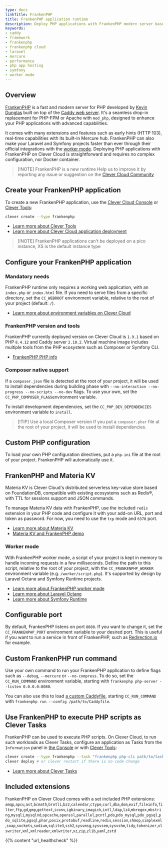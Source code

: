 ```yaml
---
type: docs
linkTitle: FrankenPHP
title: FrankenPHP application runtime
description: Deploy PHP applications with FrankenPHP modern server based on Caddy, written in Go for enhanced performance on Clever Cloud
keywords:
- caddy
- framework
- frankenphp
- frankenphp cloud
- laravel
- mercure
- performance
- php app hosting
- symfony
- worker mode
---
```


## Overview

[FrankenPHP](https://frankenphp.dev) is a fast and modern server for PHP developed by [Kevin Dunglas](https://github.com/dunglas) built on top of the [Caddy web server](https://caddyserver.com/docs/). It's a seamless drop-in replacement for PHP-FPM or Apache with `mod_php`, designed to enhance your PHP applications with advanced capabilities.

It comes with many extensions and features such as early hints (HTTP 103), real-time capabilities with its built-in Mercure hub. FrankenPHP can also make your Laravel and Symfony projects faster than ever through their official integrations with the [worker mode](#worker-mode). Deploying PHP applications with FrankenPHP on Clever Cloud is straightforward and requires no complex configuration, nor Docker container.

> [!NOTE] FrankenPHP is a new runtime
> Help us to improve it by reporting any issue or suggestion on the [Clever Cloud Community](https://github.com/CleverCloud/Community/discussions/categories/frankenphp)

## Create your FrankenPHP application

To create a new FrankenPHP application, use the [Clever Cloud Console](https://console.clever-cloud.com) or [Clever Tools](https://github.com/CleverCloud/clever-tools):

```bash
clever create --type frankenphp
```
* [Learn more about Clever Tools](/doc/cli/)
* [Learn more about Clever Cloud application deployment](/doc/quickstart/#create-an-application-step-by-step)

> [!NOTE] FrankenPHP applications can't be deployed on a pico instance, XS is the default instance type

## Configure your FrankenPHP application

### Mandatory needs

FrankenPHP runtime only requires a working web application, with an `index.php` or `index.html` file. If you need to serve files from a specific directory, set the `CC_WEBROOT` environment variable, relative to the root of your project (default: `/`).

* [Learn more about environment variables on Clever Cloud](/doc/reference/reference-environment-variables/)

### FrankenPHP version and tools

FrankenPHP currently deployed version on Clever Cloud is `1.9.1` based on PHP `8.4.12` and Caddy server `2.10.2`. Virtual machine image includes multiple tools from the PHP ecosystem such as Composer or Symfony CLI.

- [FrankenPHP PHP info](https://frankenphpinfo.cleverapps.io/)

### Composer native support

If a `composer.json` file is detected at the root of your project, it will be used to install dependencies during building phase with `--no-interaction --no-progress --no-scripts --no-dev` flags. To use your own, set the `CC_PHP_COMPOSER_FLAGS`environment variable.

To install development dependencies, set the `CC_PHP_DEV_DEPENDENCIES` environment variable to `install`.

> [!TIP] Use a local Composer version
> If you put a `composer.phar` file at the root of your project, it will be used to install dependencies.

## Custom PHP configuration

To load your own PHP configuration directives, put a `php.ini` file at the root of your project. FrankenPHP will automatically use it.

## FrankenPHP and Materia KV

Materia KV is Clever Cloud's distributed serverless key-value store based on FoundationDB, compatible with existing ecosystems such as Redis®, with TTL for sessions support and JSON commands.

To manage Materia KV data with FrankenPHP, use the included `redis` extension in your PHP code and configure it with your add-on URL, port and token as password. For now, you need to use the `tcp` mode and `6378` port.

- [Learn more about Materia KV](/doc/addons/materia-kv)
- [Materia KV and FrankenPHP demo](https://github.com/CleverCloud/frankenphp-kv-json-example)

### Worker mode

With FrankenPHP worker mode, a script of your project is kept in memory to handle incoming requests in a few milliseconds. Define the path to this script, relative to the root of your project, with the `CC_FRANKENPHP_WORKER` environment variable (e.g. `/worker/script.php`). It's supported by design by Laravel Octane and Symfony Runtime projects.

* [Learn more about FrankenPHP worker mode](https://frankenphp.dev/docs/worker/#standalone-binary)
* [Learn more about Laravel Octane](https://laravel.com/docs/master/octane#frankenphp)
* [Learn more about Symfony Runtime](https://symfony.com/doc/current/components/runtime.html)

## Configurable port

By default, FrankenPHP listens on port `8080`. If you want to change it, set the `CC_FRANKENPHP_PORT` environment variable to your desired port. This is useful if you want to run a service in front of FrankenPHP, such as [Redirection.io](/doc/reference/reference-environment-variables/#use-redirectionio-as-a-proxy) for example.

## Custom FrankenPHP run command

Use your own command to run your FrankenPHP application to define flags such as `--debug`, `--mercure` or `--no-compress`. To do so, set the `CC_RUN_COMMAND` environment variable, starting with `frankenphp php-server --listen 0.0.0.0:8080`.

You can also use this to load [a custom Caddyfile](https://frankenphp.dev/docs/config/#caddyfile-config), starting `CC_RUN_COMMAND` with `frankenphp run --config /path/to/Caddyfile`.

## Use FrankenPHP to execute PHP scripts as Clever Tasks

FrankenPHP can be used to execute PHP scripts. On Clever Cloud, to run such workloads as Clever Tasks, configure an application as Tasks from the `Information` panel in [the Console](https://console.clever-cloud.com) or with [Clever Tools](/doc/cli/applications/#tasks):

```bash
clever create --type frankenphp --task "frankenphp php-cli path/to/task.php"
clever deploy # or clever restart if there is no code change
```

- [Learn more about Clever Tasks](/doc/develop/tasks/)

## Included extensions

FrankenPHP on Clever Cloud comes with a set included PHP extensions: `amqp`,`apcu`,`ast`,`bcmath`,`brotli`,`bz2`,`calendar`,`ctype`,`curl`,`dba`,`dom`,`exif`,`fileinfo`,`filter`,`ftp`,`gd`,`gmp`,`gettext`,`iconv`,`igbinary`,`imagick`,`intl`,`ldap`,`lz4`,`mbregex`,`mbstring`,`mysqli`,`mysqlnd`,`opcache`,`openssl`,`parallel`,`pcntl`,`pdo`,`pdo_mysql`,`pdo_pgsql`,`pdo_sqlite`,`pgsql`,`phar`,`posix`,`protobuf`,`readline`,`redis`,`session`,`shmop`,`simplexml`,`soap`,`sockets`,`sodium`,`sqlite3`,`ssh2`,`sysvmsg`,`sysvsem`,`sysvshm`,`tidy`,`tokenizer`,`xlswriter`,`xml`,`xmlreader`,`xmlwriter`,`xz`,`zip`,`zlib`,`yaml`,`zstd`

{{% content "url_healthcheck" %}}
